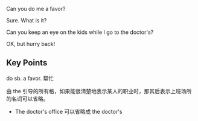 Can you do me a favor?

Sure. What is it?

Can you keep an eye on the kids while I go to the doctor's?

OK, but hurry back!

## Key Points

do sb. a favor. 帮忙

由 the 引导的所有格，如果能很清楚地表示某人的职业时，那其后表示上班场所的名词可以省略。
- The doctor's office 可以省略成 the doctor's
